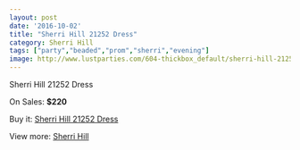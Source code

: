 ```yaml
---
layout: post
date: '2016-10-02'
title: "Sherri Hill 21252 Dress"
category: Sherri Hill
tags: ["party","beaded","prom","sherri","evening"]
image: http://www.lustparties.com/604-thickbox_default/sherri-hill-21252-dress.jpg
---
```

Sherri Hill 21252 Dress

On Sales: **$220**
<a href="https://www.lustparties.com/en/sherri-hill/211-sherri-hill-21252-dress.html"><amp-img layout="responsive" width="600" height="600" src="//www.lustparties.com/604-thickbox_default/sherri-hill-21252-dress.jpg" alt="Sherri Hill 21252 Dress 0" /></a>
<a href="https://www.lustparties.com/en/sherri-hill/211-sherri-hill-21252-dress.html"><amp-img layout="responsive" width="600" height="600" src="//www.lustparties.com/605-thickbox_default/sherri-hill-21252-dress.jpg" alt="Sherri Hill 21252 Dress 1" /></a>
<a href="https://www.lustparties.com/en/sherri-hill/211-sherri-hill-21252-dress.html"><amp-img layout="responsive" width="600" height="600" src="//www.lustparties.com/606-thickbox_default/sherri-hill-21252-dress.jpg" alt="Sherri Hill 21252 Dress 2" /></a>

Buy it: [Sherri Hill 21252 Dress](https://www.lustparties.com/en/sherri-hill/211-sherri-hill-21252-dress.html "Sherri Hill 21252 Dress")

View more: [Sherri Hill](https://www.lustparties.com/en/2-sherri-hill "Sherri Hill")